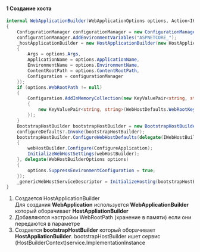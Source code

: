 #### 1 Создание хоста
```csharp
internal WebApplicationBuilder(WebApplicationOptions options, Action<IHostBuilder>? configureDefaults = null)
{
	ConfigurationManager configurationManager = new ConfigurationManager();
	configurationManager.AddEnvironmentVariables("ASPNETCORE_");
	_hostApplicationBuilder = new HostApplicationBuilder(new HostApplicationBuilderSettings
	{
		Args = options.Args,
		ApplicationName = options.ApplicationName,
		EnvironmentName = options.EnvironmentName,
		ContentRootPath = options.ContentRootPath,
		Configuration = configurationManager
	});
	if (options.WebRootPath != null)
	{
		Configuration.AddInMemoryCollection(new KeyValuePair<string, string>[1]
		{
			new KeyValuePair<string, string>(WebHostDefaults.WebRootKey, options.WebRootPath)
		});
	}
	BootstrapHostBuilder bootstrapHostBuilder = new BootstrapHostBuilder(_hostApplicationBuilder);
	configureDefaults?.Invoke(bootstrapHostBuilder);
	bootstrapHostBuilder.ConfigureWebHostDefaults(delegate(IWebHostBuilder webHostBuilder)
	{
		webHostBuilder.Configure(ConfigureApplication);
		InitializeWebHostSettings(webHostBuilder);
	}, delegate(WebHostBuilderOptions options)
	{
		options.SuppressEnvironmentConfiguration = true;
	});
	_genericWebHostServiceDescriptor = InitializeHosting(bootstrapHostBuilder);
}
```
1. Создается HostApplicationBuilder  
  Для создания **WebApplication** используется **WebApplicationBuilder** который оборачивает **HostAppliationBuilder**
2. Добавляются настройки WebRootPath (хранение в памяти) если они передаются в параметре
3. Создается **bootstrapHostBuilder** который оборачивает **HostAppliationBuilder**. bootstrapHostBuilder ишет сервис (HostBuilderContext)service.ImplementationInstance
